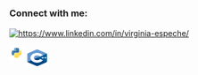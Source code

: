 <h3 align="left">Connect with me:</h3>
<p align="left">
<a href="https://www.linkedin.com/in/matiasbertero/" target="blank"><img align="center" src="https://raw.githubusercontent.com/rahuldkjain/github-profile-readme-generator/master/src/images/icons/Social/linked-in-alt.svg" alt="https://www.linkedin.com/in/virginia-espeche/" height="30" width="40" /></a>
</p>




<a href="https://raw.githubusercontent.com/github/explore/main/topics/python/python.png" rel="nofollow"><img src="https://raw.githubusercontent.com/github/explore/main/topics/python/python.png" height="26" style="max-width: 100%;"></a>  <img align="center" alt="Rafa-Ts" height="30" width="40" src="https://raw.githubusercontent.com/devicons/devicon/master/icons/cplusplus/cplusplus-original.svg" style="max-width: 100%;">



